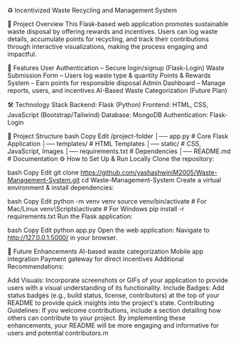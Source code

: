 ♻️ Incentivized Waste Recycling and Management System

📌 Project Overview
This Flask-based web application promotes sustainable waste disposal by offering rewards and incentives. Users can log waste details, accumulate points for recycling, and track their contributions through interactive visualizations, making the process engaging and impactful.

🚀 Features
User Authentication – Secure login/signup (Flask-Login)
Waste Submission Form – Users log waste type & quantity
Points & Rewards System – Earn points for responsible disposal
Admin Dashboard – Manage reports, users, and incentives
AI-Based Waste Categorization (Future Plan)

🛠️ Technology Stack
Backend: Flask (Python)
Frontend: HTML, CSS, JavaScript (Bootstrap/Tailwind)
Database: MongoDB
Authentication: Flask-Login

📂 Project Structure
bash
Copy
Edit
/project-folder
│── app.py             # Core Flask Application
│── templates/         # HTML Templates
│── static/            # CSS, JavaScript, Images
│── requirements.txt   # Dependencies
│── README.md          # Documentation
⚙️ How to Set Up & Run Locally
Clone the repository:

bash
Copy
Edit
git clone https://github.com/yashashwiniM2005/Waste-Management-System.git
cd Waste-Management-System
Create a virtual environment & install dependencies:

bash
Copy
Edit
python -m venv venv
source venv/bin/activate  # For Mac/Linux
venv\Scripts\activate     # For Windows
pip install -r requirements.txt
Run the Flask application:

bash
Copy
Edit
python app.py
Open the web application: Navigate to http://127.0.0.1:5000/ in your browser.

🔮 Future Enhancements
AI-based waste categorization
Mobile app integration
Payment gateway for direct incentives
Additional Recommendations:

Add Visuals: Incorporate screenshots or GIFs of your application to provide users with a visual understanding of its functionality.
Include Badges: Add status badges (e.g., build status, license, contributors) at the top of your README to provide quick insights into the project's state.
Contributing Guidelines: If you welcome contributions, include a section detailing how others can contribute to your project.
By implementing these enhancements, your README will be more engaging and informative for users and potential contributors.m
